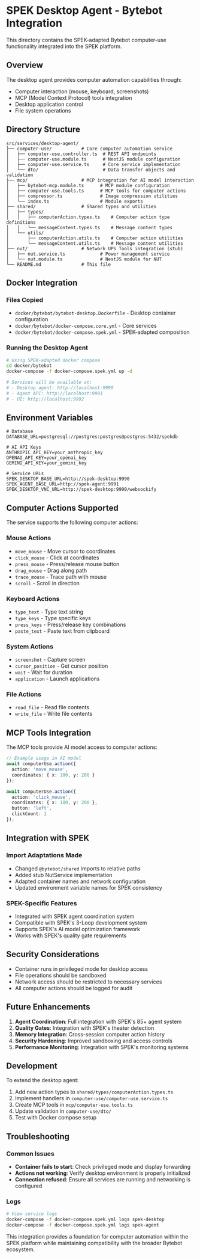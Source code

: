 # SPEK Desktop Agent - Bytebot Integration

This directory contains the SPEK-adapted Bytebot computer-use functionality integrated into the SPEK platform.

## Overview

The desktop agent provides computer automation capabilities through:
- Computer interaction (mouse, keyboard, screenshots)
- MCP (Model Context Protocol) tools integration
- Desktop application control
- File system operations

## Directory Structure

```
src/services/desktop-agent/
├── computer-use/           # Core computer automation service
│   ├── computer-use.controller.ts  # REST API endpoints
│   ├── computer-use.module.ts      # NestJS module configuration
│   ├── computer-use.service.ts     # Core service implementation
│   └── dto/                        # Data transfer objects and validation
├── mcp/                    # MCP integration for AI model interaction
│   ├── bytebot-mcp.module.ts      # MCP module configuration
│   ├── computer-use.tools.ts      # MCP tools for computer actions
│   ├── compressor.ts              # Image compression utilities
│   └── index.ts                   # Module exports
├── shared/                 # Shared types and utilities
│   ├── types/
│   │   ├── computerAction.types.ts    # Computer action type definitions
│   │   └── messageContent.types.ts    # Message content types
│   └── utils/
│       ├── computerAction.utils.ts    # Computer action utilities
│       └── messageContent.utils.ts    # Message content utilities
├── nut/                    # Network UPS Tools integration (stub)
│   ├── nut.service.ts             # Power management service
│   └── nut.module.ts              # NestJS module for NUT
└── README.md               # This file
```

## Docker Integration

### Files Copied
- `docker/bytebot/bytebot-desktop.Dockerfile` - Desktop container configuration
- `docker/bytebot/docker-compose.core.yml` - Core services
- `docker/bytebot/docker-compose.spek.yml` - SPEK-adapted composition

### Running the Desktop Agent

```bash
# Using SPEK-adapted docker compose
cd docker/bytebot
docker-compose -f docker-compose.spek.yml up -d

# Services will be available at:
# - Desktop agent: http://localhost:9990
# - Agent API: http://localhost:9991
# - UI: http://localhost:9992
```

## Environment Variables

```env
# Database
DATABASE_URL=postgresql://postgres:postgres@postgres:5432/spekdb

# AI API Keys
ANTHROPIC_API_KEY=your_anthropic_key
OPENAI_API_KEY=your_openai_key
GEMINI_API_KEY=your_gemini_key

# Service URLs
SPEK_DESKTOP_BASE_URL=http://spek-desktop:9990
SPEK_AGENT_BASE_URL=http://spek-agent:9991
SPEK_DESKTOP_VNC_URL=http://spek-desktop:9990/websockify
```

## Computer Actions Supported

The service supports the following computer actions:

### Mouse Actions
- `move_mouse` - Move cursor to coordinates
- `click_mouse` - Click at coordinates
- `press_mouse` - Press/release mouse button
- `drag_mouse` - Drag along path
- `trace_mouse` - Trace path with mouse
- `scroll` - Scroll in direction

### Keyboard Actions
- `type_text` - Type text string
- `type_keys` - Type specific keys
- `press_keys` - Press/release key combinations
- `paste_text` - Paste text from clipboard

### System Actions
- `screenshot` - Capture screen
- `cursor_position` - Get cursor position
- `wait` - Wait for duration
- `application` - Launch applications

### File Actions
- `read_file` - Read file contents
- `write_file` - Write file contents

## MCP Tools Integration

The MCP tools provide AI model access to computer actions:

```typescript
// Example usage in AI model
await computerUse.action({
  action: 'move_mouse',
  coordinates: { x: 100, y: 200 }
});

await computerUse.action({
  action: 'click_mouse',
  coordinates: { x: 100, y: 200 },
  button: 'left',
  clickCount: 1
});
```

## Integration with SPEK

### Import Adaptations Made
- Changed `@bytebot/shared` imports to relative paths
- Added stub NutService implementation
- Adapted container names and network configuration
- Updated environment variable names for SPEK consistency

### SPEK-Specific Features
- Integrated with SPEK agent coordination system
- Compatible with SPEK's 3-Loop development system
- Supports SPEK's AI model optimization framework
- Works with SPEK's quality gate requirements

## Security Considerations

- Container runs in privileged mode for desktop access
- File operations should be sandboxed
- Network access should be restricted to necessary services
- All computer actions should be logged for audit

## Future Enhancements

1. **Agent Coordination**: Full integration with SPEK's 85+ agent system
2. **Quality Gates**: Integration with SPEK's theater detection
3. **Memory Integration**: Cross-session computer action history
4. **Security Hardening**: Improved sandboxing and access controls
5. **Performance Monitoring**: Integration with SPEK's monitoring systems

## Development

To extend the desktop agent:

1. Add new action types to `shared/types/computerAction.types.ts`
2. Implement handlers in `computer-use/computer-use.service.ts`
3. Create MCP tools in `mcp/computer-use.tools.ts`
4. Update validation in `computer-use/dto/`
5. Test with Docker compose setup

## Troubleshooting

### Common Issues
- **Container fails to start**: Check privileged mode and display forwarding
- **Actions not working**: Verify desktop environment is properly initialized
- **Connection refused**: Ensure all services are running and networking is configured

### Logs
```bash
# View service logs
docker-compose -f docker-compose.spek.yml logs spek-desktop
docker-compose -f docker-compose.spek.yml logs spek-agent
```

This integration provides a foundation for computer automation within the SPEK platform while maintaining compatibility with the broader Bytebot ecosystem.
